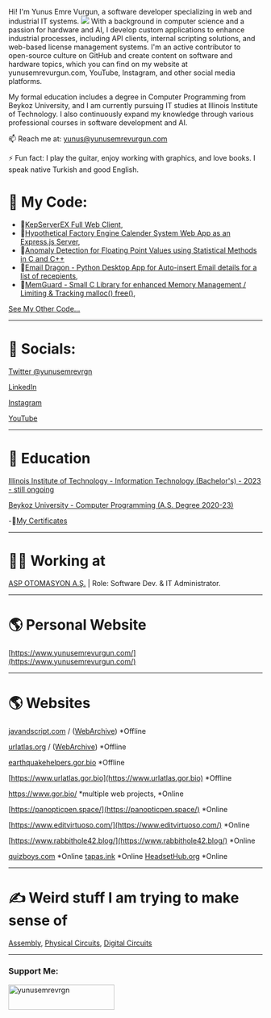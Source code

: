 Hi! I'm Yunus Emre Vurgun, a software developer specializing in web and industrial IT systems.
![](https://komarev.com/ghpvc/?username=yunusemrejr)
With a background in computer science and a passion for hardware and AI, I develop custom applications to enhance industrial processes, including API clients, internal scripting solutions, and web-based license management systems. I'm an active contributor to open-source culture on GitHub and create content on software and hardware topics, which you can find on my website at yunusemrevurgun.com, YouTube, Instagram, and other social media platforms.

My formal education includes a degree in Computer Programming from Beykoz University, and I am currently pursuing IT studies at Illinois Institute of Technology. I also continuously expand my knowledge through various professional courses in software development and AI.

📫 Reach me at: yunus@yunusemrevurgun.com

⚡ Fun fact: I play the guitar, enjoy working with graphics, and love books. I speak native Turkish and good English.
 

# 🐝 My Code:
- 💾[KepServerEX Full Web Client](https://github.com/yunusemrejr/KepServerEX-Full-Web-API-Client),
- 💾[Hypothetical Factory Engine  Calender System Web App as an Express.js Server](https://github.com/yunusemrejr/pineapple_jet_engine_test_scheduler),
- 💾[Anomaly Detection for Floating Point Values using Statistical Methods in C and C++](https://github.com/yunusemrejr/anomaly_detection_c_and_cpp)
- 💾[Email Dragon - Python Desktop App for Auto-insert Email details for a list of recepients](https://github.com/yunusemrejr/emaildragon-py),
- 💾[MemGuard - Small C Library for enhanced Memory Management / Limiting & Tracking malloc() free()](https://github.com/yunusemrejr/memguard),






[See My Other Code...](https://github.com/yunusemrejr/yunusemrejr/blob/main/MORE.md)

----------------------
# 🐬 Socials:

[Twitter @yunusemrevrgn](https://twitter.com/yunusemrevrgn)

[LinkedIn](https://www.linkedin.com/in/yunus-emre-vurgun-49ba9a177)

[Instagram](https://www.instagram.com/yunus_emrevurgun/)

[YouTube](https://www.youtube.com/channel/UC1lBm9ipV1au7VIcbALV2HA)

---------------------

# 🏫 Education

[Illinois Institute of Technology - Information Technology (Bachelor's) - 2023 - still ongoing](#)

[Beykoz University - Computer Programming (A.S. Degree 2020-23)](https://beykoz.edu.tr/)

-📜[My Certificates](https://github.com/yunusemrejr/Certificates)

---------------------

# 🧑‍💼 Working at

[ASP OTOMASYON A.Ş.](https://opcturkey.com/) | Role: Software Dev. & IT Administrator.

---------------------


# 🌎 Personal Website

[https://www.yunusemrevurgun.com/](https://www.yunusemrevurgun.com/)

--------------------

# 🌎 Websites

[javandscript.com](#) / ([WebArchive](https://web.archive.org/web/*/https://www.javandscript.com/)) *Offline

[urlatlas.org](#) / ([WebArchive](https://web.archive.org/web/*/https://www.urlatlas.org/)) *Offline

[earthquakehelpers.gor.bio](https://earthquakehelpers.gor.bio/)  *Offline

[https://www.urlatlas.gor.bio](https://www.urlatlas.gor.bio)  *Offline

https://www.gor.bio/ *multiple web projects, *Online

[https://panopticpen.space/](https://panopticpen.space/)  *Online

[https://www.editvirtuoso.com/](https://www.editvirtuoso.com/)  *Online

[https://www.rabbithole42.blog/](https://www.rabbithole42.blog/)  *Online

[quizboys.com](https://www.quizboys.com)  *Online
[tapas.ink](https://tapas.ink)  *Online
[HeadsetHub.org](https://headsethub.org)  *Online


--------------------

# ✍️ Weird stuff I am trying to make sense of

[Assembly](https://github.com/yunusemrejr/Assembly),
[Physical Circuits](https://github.com/yunusemrejr/PhysicalCircuits),
[Digital Circuits](https://github.com/yunusemrejr/CircuitsWithDigitalWorks)

--------------------
<h3 align="left">Support Me:</h3>
<p><a href="https://www.buymeacoffee.com/yunusemrevrgn"> <img align="left" src="https://cdn.buymeacoffee.com/buttons/v2/default-yellow.png" height="50" width="210" alt="yunusemrevrgn" /></a></p>
 
